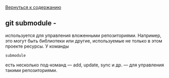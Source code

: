 [Вернуться к содержанию](./../readme.md)
## **git submodule -**
используется для управления вложенными репозиториями. Например, это могут быть библиотеки или другие, используемые не только в этом проекте ресурсы. У команды 
```bash=
submodule
```
 есть несколько под-команд — add, update, sync и др. — для управления такими репозиториями.